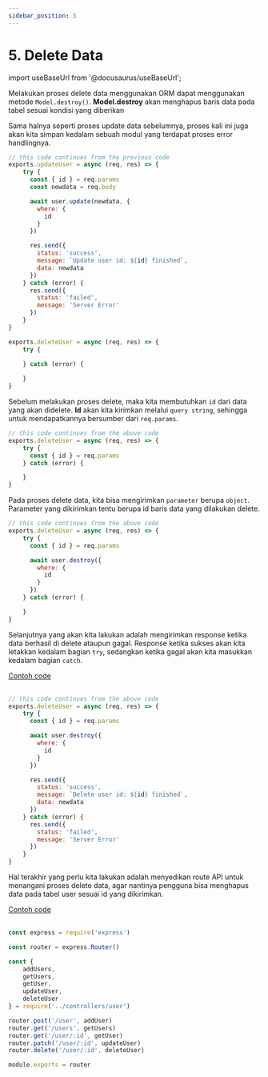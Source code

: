 ```yaml
---
sidebar_position: 5
---
```


# 5. Delete Data 

import useBaseUrl from '@docusaurus/useBaseUrl';

Melakukan proses delete data menggunakan ORM dapat menggunakan metode `Model.destroy()`. **Model.destroy** akan menghapus baris data pada tabel sesuai kondisi yang diberikan

Sama halnya seperti proses update data sebelumnya, proses kali ini juga akan kita simpan kedalam sebuah modul yang terdapat proses error handlingnya.

```js {26-33} title=user.js
// this code continues from the previous code
exports.updateUser = async (req, res) => {
    try {
      const { id } = req.params
      const newdata = req.body

      await user.update(newdata, {
        where: {
          id
        }
      })

      res.send({
        status: 'success',
        message: `Update user id: ${id} finished`,
        data: newdata
      })
    } catch (error) {
      res.send({
        status: 'failed',
        message: 'Server Error'
      })
    }
}

exports.deleteUser = async (req, res) => {
    try {
        
    } catch (error) {

    }
}
```

Sebelum melakukan proses delete, maka kita membutuhkan `id` dari data yang akan didelete. **Id** akan kita kirimkan melalui `query string`, sehingga untuk mendapatkannya bersumber dari `req.params`. 

```js {4} title=user.js
// this code continues from the above code
exports.deleteUser = async (req, res) => {
    try {
      const { id } = req.params
    } catch (error) {

    }
}
```

Pada proses delete data, kita bisa mengirimkan `parameter` berupa `object`. Parameter yang dikirimkan tentu berupa id baris data yang dilakukan delete.

```js {6-10} title=user.js
// this code continues from the above code
exports.deleteUser = async (req, res) => {
    try {
      const { id } = req.params

      await user.destroy({
        where: {
          id
        }
      })
    } catch (error) {

    }
}
```

Selanjutnya yang akan kita lakukan adalah mengirimkan response ketika data berhasil di delete ataupun gagal. Response ketika sukses akan kita letakkan kedalam bagian `try`, sedangkan ketika gagal akan kita masukkan kedalam bagian `catch`.

<a class="btn-example-code" href="https://github.com/demo-dumbways/ebook-code-results-stage-2-backend/blob/5-orm-sequelize/src/controllers/user.js">
Contoh code
</a>

<br />
<br />

```js {12-16,18-22} title=user.js
// this code continues from the above code
exports.deleteUser = async (req, res) => {
    try {
      const { id } = req.params

      await user.destroy({
        where: {
          id
        }
      })

      res.send({
        status: 'success',
        message: `Delete user id: ${id} finished`,
        data: newdata
      })
    } catch (error) {
      res.send({
        status: 'failed',
        message: 'Server Error'
      })
    }
}
```

Hal terakhir yang perlu kita lakukan adalah menyedikan route API untuk menangani proses delete data, agar nantinya pengguna bisa menghapus data pada tabel user sesuai id yang dikirimkan.

<a class="btn-example-code" href="https://github.com/demo-dumbways/ebook-code-results-stage-2-backend/blob/5-orm-sequelize/src/routes/index.js">
Contoh code
</a>

<br />
<br />

```js {10,17} title=routes/index.js
const express = require('express')

const router = express.Router()

const {
    addUsers,
    getUsers,
    getUser,
    updateUser,
    deleteUser
} = require('../controllers/user')

router.post('/user', addUser)
router.get('/users', getUsers)
router.get('/user/:id', getUser)
router.patch('/user/:id', updateUser)
router.delete('/user/:id', deleteUser)

module.exports = router
```
